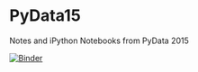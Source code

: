 # PyData15
Notes and iPython Notebooks from PyData 2015

[![Binder](http://mybinder.org/badge.svg)](http://mybinder.org/repo/mwidjaja1/PyData15)
